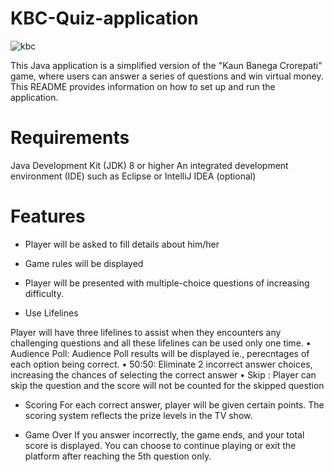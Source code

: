 # KBC-Quiz-application

![kbc](https://github.com/MDivyashree/KBC-Quiz-application/assets/94222427/881bd0e3-fe07-4727-8fa3-ea0372a67ba1)


This Java application is a simplified version of the "Kaun Banega Crorepati" game, where users can answer a series of questions and win virtual money. This README provides information on how to set up and run the application.
# Requirements
Java Development Kit (JDK) 8 or higher
An integrated development environment (IDE) such as Eclipse or IntelliJ IDEA (optional)
# Features

-	Player will be asked to fill details about him/her 

-	Game rules will be displayed

-	Player will be presented with multiple-choice questions of increasing difficulty.

-	Use Lifelines

Player will  have three lifelines to assist when they encounters any  challenging questions and all these lifelines can be used only one time.
•	Audience Poll:
Audience Poll results will be displayed ie., perecntages of each option being correct.
•	50:50: 
Eliminate 2  incorrect answer choices, increasing the chances of selecting the correct   answer 
•	Skip :
Player can skip the question and the score will not be counted for the skipped question    

- Scoring
For each correct answer, player will be given certain points. The scoring system reflects the prize levels in the TV show.

-	Game Over
If you answer incorrectly, the game ends, and your total score is displayed.
You can choose to continue playing or exit the platform after reaching the 5th question only.
